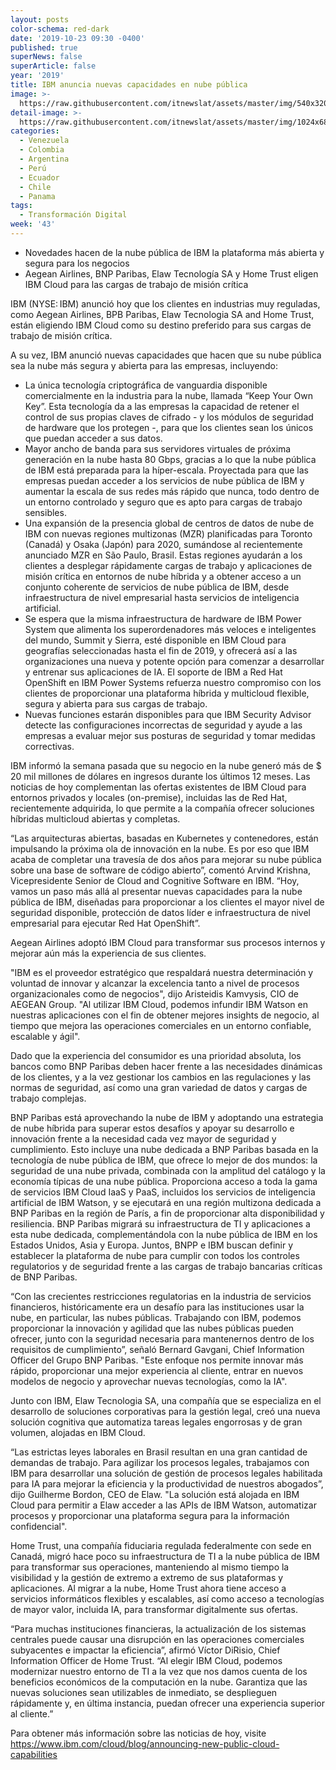 ```yaml
---
layout: posts
color-schema: red-dark
date: '2019-10-23 09:30 -0400'
published: true
superNews: false
superArticle: false
year: '2019'
title: IBM anuncia nuevas capacidades en nube pública
image: >-
  https://raw.githubusercontent.com/itnewslat/assets/master/img/540x320/Nube-Publica-p.jpg
detail-image: >-
  https://raw.githubusercontent.com/itnewslat/assets/master/img/1024x680/Nube-Publica-g.jpg
categories:
  - Venezuela
  - Colombia
  - Argentina
  - Perú
  - Ecuador
  - Chile
  - Panama
tags:
  - Transformación Digital
week: '43'
---
```

- Novedades hacen de la nube pública de IBM la plataforma más abierta y segura para los negocios
- Aegean Airlines, BNP Paribas, Elaw Tecnología SA y Home Trust eligen IBM Cloud para las cargas de trabajo de misión crítica

IBM (NYSE: IBM) anunció hoy que los clientes en industrias muy reguladas, como Aegean Airlines, BPB Paribas, Elaw Tecnologia SA and Home Trust, están eligiendo IBM Cloud como su destino preferido para sus cargas de trabajo de misión crítica.

A su vez, IBM anunció nuevas capacidades que hacen que su nube pública sea la nube más segura y abierta para las empresas, incluyendo: 

- La única tecnología criptográfica de vanguardia disponible comercialmente en la industria para la nube, llamada “Keep Your Own Key”. Esta tecnología da a las empresas la capacidad de retener el control de sus propias claves de cifrado - y los módulos de seguridad de hardware que los protegen -, para que los clientes sean los únicos que puedan acceder a sus datos.
- Mayor ancho de banda para sus servidores virtuales de próxima generación en la nube hasta 80 Gbps, gracias a lo que la nube pública de IBM está preparada para la híper-escala. Proyectada para que las empresas puedan acceder a los servicios de nube pública de IBM y aumentar la escala de sus redes más rápido que nunca, todo dentro de un entorno controlado y seguro que es apto para cargas de trabajo sensibles.
- Una expansión de la presencia global de centros de datos de nube de IBM con nuevas regiones multizonas (MZR) planificadas para Toronto (Canadá) y Osaka (Japón) para 2020, sumándose al recientemente anunciado MZR en São Paulo, Brasil. Estas regiones ayudarán a los clientes a desplegar rápidamente cargas de trabajo y aplicaciones de misión crítica en entornos de nube híbrida y a obtener acceso a un conjunto coherente de servicios de nube pública de IBM, desde infraestructura de nivel empresarial hasta servicios de inteligencia artificial.
- Se espera que la misma infraestructura de hardware de IBM Power System que alimenta los superordenadores más veloces e inteligentes del mundo, Summit y Sierra, esté disponible en IBM Cloud para geografías seleccionadas hasta el fin de 2019, y ofrecerá así a las organizaciones una nueva y potente opción para comenzar a desarrollar y entrenar sus aplicaciones de IA. El soporte de IBM a Red Hat OpenShift en IBM Power Systems refuerza nuestro compromiso con los clientes de proporcionar una plataforma híbrida y multicloud flexible, segura y abierta para sus cargas de trabajo.
- Nuevas funciones estarán disponibles para que IBM Security Advisor detecte las configuraciones incorrectas de seguridad y ayude a las empresas a evaluar mejor sus posturas de seguridad y tomar medidas correctivas.

IBM informó la semana pasada que su negocio en la nube generó más de $ 20 mil millones de dólares en ingresos durante los últimos 12 meses. Las noticias de hoy complementan las ofertas existentes de IBM Cloud para entornos privados y locales (on-premise), incluidas las de Red Hat, recientemente adquirida, lo que permite a la compañía ofrecer soluciones híbridas multicloud abiertas y completas.

“Las arquitecturas abiertas, basadas en Kubernetes y contenedores, están impulsando la próxima ola de innovación en la nube. Es por eso que IBM acaba de completar una travesía de dos años para mejorar su nube pública sobre una base de software de código abierto”, comentó Arvind Krishna, Vicepresidente Senior de Cloud and Cognitive Software en IBM. “Hoy, vamos un paso más allá al presentar nuevas capacidades para la nube pública de IBM, diseñadas para proporcionar a los clientes el mayor nivel de seguridad disponible, protección de datos líder e infraestructura de nivel empresarial para ejecutar Red Hat OpenShift”.

Aegean Airlines adoptó IBM Cloud para transformar sus procesos internos y mejorar aún más la experiencia de sus clientes.

"IBM es el proveedor estratégico que respaldará nuestra determinación y voluntad de innovar y alcanzar la excelencia tanto a nivel de procesos organizacionales como de negocios", dijo Aristeidis Kamvysis, CIO de AEGEAN Group. "Al utilizar IBM Cloud, podemos infundir IBM Watson en nuestras aplicaciones con el fin de obtener mejores insights de negocio, al tiempo que mejora las operaciones comerciales en un entorno confiable, escalable y ágil".

Dado que la experiencia del consumidor es una prioridad absoluta, los bancos como BNP Paribas deben hacer frente a las necesidades dinámicas de los clientes, y a la vez gestionar los cambios en las regulaciones y las normas de seguridad, así como una gran variedad de datos y cargas de trabajo complejas. 

BNP Paribas está aprovechando la nube de IBM y adoptando una estrategia de nube híbrida para superar estos desafíos y apoyar su desarrollo e innovación frente a la necesidad cada vez mayor de seguridad y cumplimiento. Esto incluye una nube dedicada a BNP Paribas basada en la tecnología de nube pública de IBM, que ofrece lo mejor de dos mundos: la seguridad de una nube privada, combinada con la amplitud del catálogo y la economía típicas de una nube pública. Proporciona acceso a toda la gama de servicios IBM Cloud IaaS y PaaS, incluidos los servicios de inteligencia artificial de IBM Watson, y se ejecutará en una región multizona dedicada a BNP Paribas en la región de París, a fin de proporcionar alta disponibilidad y resiliencia. BNP Paribas migrará su infraestructura de TI y aplicaciones a esta nube dedicada, complementándola con la nube pública de IBM en los Estados Unidos, Asia y Europa. Juntos, BNPP e IBM buscan definir y establecer la plataforma de nube para cumplir con todos los controles regulatorios y de seguridad frente a las cargas de trabajo bancarias críticas de BNP Paribas.

“Con las crecientes restricciones regulatorias en la industria de servicios financieros, históricamente era un desafío para las instituciones usar la nube, en particular, las nubes públicas. Trabajando con IBM, podemos proporcionar la innovación y agilidad que las nubes públicas pueden ofrecer, junto con la seguridad necesaria para mantenernos dentro de los requisitos de cumplimiento”, señaló Bernard Gavgani, Chief Information Officer del Grupo BNP Paribas. "Este enfoque nos permite innovar más rápido, proporcionar una mejor experiencia al cliente, entrar en nuevos modelos de negocio y aprovechar nuevas tecnologías, como la IA".

Junto con IBM, Elaw Tecnologia SA, una compañía que se especializa en el desarrollo de soluciones corporativas para la gestión legal, creó una nueva solución cognitiva que automatiza tareas legales engorrosas y de gran volumen, alojadas en IBM Cloud.

“Las estrictas leyes laborales en Brasil resultan en una gran cantidad de demandas de trabajo. Para agilizar los procesos legales, trabajamos con IBM para desarrollar una solución de gestión de procesos legales habilitada para IA para mejorar la eficiencia y la productividad de nuestros abogados”, dijo Guilherme Bordon, CEO de Elaw. "La solución está alojada en IBM Cloud para permitir a Elaw acceder a las APIs de IBM Watson, automatizar procesos y proporcionar una plataforma segura para la información confidencial".

Home Trust, una compañía fiduciaria regulada federalmente con sede en Canadá, migró hace poco su infraestructura de TI a la nube pública de IBM para transformar sus operaciones, manteniendo al mismo tiempo la visibilidad y la gestión de extremo a extremo de sus plataformas y aplicaciones. Al migrar a la nube, Home Trust ahora tiene acceso a servicios informáticos flexibles y escalables, así como acceso a tecnologías de mayor valor, incluida IA, para transformar digitalmente sus ofertas.

“Para muchas instituciones financieras, la actualización de los sistemas centrales puede causar una disrupción en las operaciones comerciales subyacentes e impactar la eficiencia”, afirmó Víctor DiRisio, Chief Information Officer de Home Trust. “Al elegir IBM Cloud, podemos modernizar nuestro entorno de TI a la vez que nos damos cuenta de los beneficios económicos de la computación en la nube. Garantiza que las nuevas soluciones sean utilizables de inmediato, se desplieguen rápidamente y, en última instancia, puedan ofrecer una experiencia superior al cliente.”

Para obtener más información sobre las noticias de hoy, visite https://www.ibm.com/cloud/blog/announcing-new-public-cloud-capabilities

